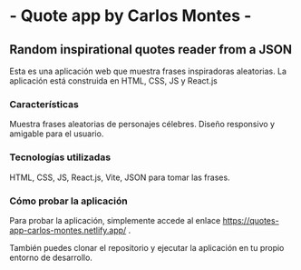 # - Quote app by Carlos Montes -

## Random inspirational quotes reader from a JSON

Esta es una aplicación web que muestra frases inspiradoras aleatorias. La aplicación está construida en HTML, CSS, JS y React.js

### Características
Muestra frases aleatorias de personajes célebres.
Diseño responsivo y amigable para el usuario.

### Tecnologías utilizadas
HTML, 
CSS, 
JS, 
React.js, 
Vite, 
JSON para tomar las frases.

### Cómo probar la aplicación
Para probar la aplicación, simplemente accede al enlace https://quotes-app-carlos-montes.netlify.app/ .

También puedes clonar el repositorio y ejecutar la aplicación en tu propio entorno de desarrollo.
